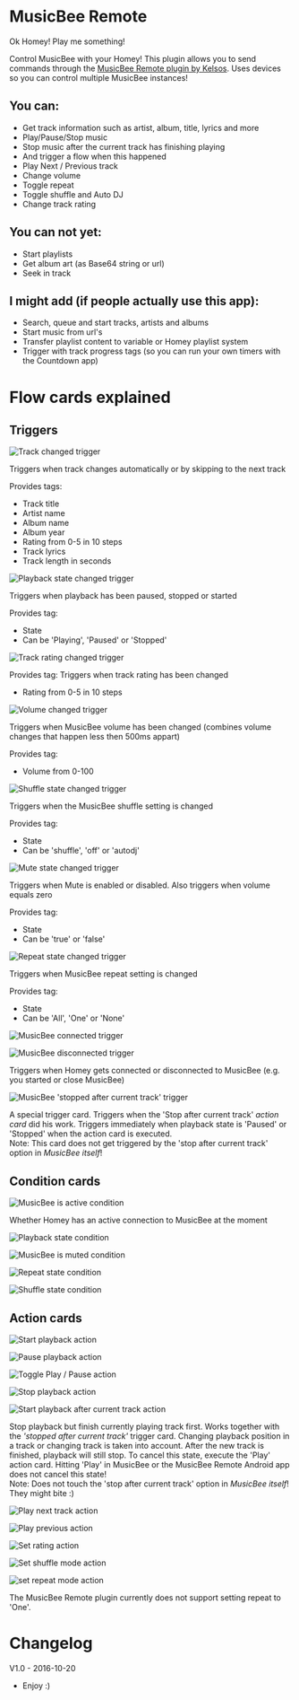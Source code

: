 # MusicBee Remote
Ok Homey! Play me something!

Control MusicBee with your Homey! This plugin allows you to send commands through the [MusicBee Remote plugin by Kelsos](http://kelsos.net/musicbeeremote/). Uses devices so you can control multiple MusicBee instances!

## You can:
* Get track information such as artist, album, title, lyrics and more
* Play/Pause/Stop music
* Stop music after the current track has finishing playing
 * And trigger a flow when this happened
* Play Next / Previous track
* Change volume
* Toggle repeat
* Toggle shuffle and Auto DJ
* Change track rating

## You can not yet:
* Start playlists
* Get album art (as Base64 string or url)
* Seek in track

## I might add (if people actually use this app):
* Search, queue and start tracks, artists and albums
* Start music from url's
* Transfer playlist content to variable or Homey playlist system
* Trigger with track progress tags (so you can run your own timers with the Countdown app)


# Flow cards explained
## Triggers
![Track changed trigger](https://raw.githubusercontent.com/Joolee/nl.joolee.homey.musicbee/master/readme/trigger-track_changed.png)

Triggers when track changes automatically or by skipping to the next track

Provides tags:
* Track title
* Artist name
* Album name
* Album year
* Rating from 0-5 in 10 steps
* Track lyrics
* Track length in seconds


![Playback state changed trigger](https://raw.githubusercontent.com/Joolee/nl.joolee.homey.musicbee/master/readme/trigger-state_changed.png)

Triggers when playback has been paused, stopped or started

Provides tag:
* State
 * Can be 'Playing', 'Paused' or 'Stopped'

![Track rating changed trigger](https://raw.githubusercontent.com/Joolee/nl.joolee.homey.musicbee/master/readme/trigger-rating_changed.png)

Provides tag:
Triggers when track rating has been changed
* Rating from 0-5 in 10 steps

![Volume changed trigger](https://raw.githubusercontent.com/Joolee/nl.joolee.homey.musicbee/master/readme/trigger-volume_changed.png)

Triggers when MusicBee volume has been changed (combines volume changes that happen less then 500ms appart)

Provides tag:
* Volume from 0-100

![Shuffle state changed trigger](https://raw.githubusercontent.com/Joolee/nl.joolee.homey.musicbee/master/readme/trigger-shuffle_changed.png)

Triggers when the MusicBee shuffle setting is changed

Provides tag:
* State
 * Can be 'shuffle', 'off' or 'autodj'

![Mute state changed trigger](https://raw.githubusercontent.com/Joolee/nl.joolee.homey.musicbee/master/readme/trigger-mute_changed.png)

Triggers when Mute is enabled or disabled. Also triggers when volume equals zero

Provides tag:
* State
 * Can be 'true' or 'false'

![Repeat state changed trigger](https://raw.githubusercontent.com/Joolee/nl.joolee.homey.musicbee/master/readme/trigger-repeat_changed.png)

Triggers when MusicBee repeat setting is changed

Provides tag:
* State
 * Can be 'All', 'One' or 'None'

![MusicBee connected trigger](https://raw.githubusercontent.com/Joolee/nl.joolee.homey.musicbee/master/readme/trigger-connected.png)

![MusicBee disconnected trigger](https://raw.githubusercontent.com/Joolee/nl.joolee.homey.musicbee/master/readme/trigger-disconnected.png)

Triggers when Homey gets connected or disconnected to MusicBee (e.g. you started or close MusicBee)

![MusicBee 'stopped after current track' trigger](https://raw.githubusercontent.com/Joolee/nl.joolee.homey.musicbee/master/readme/trigger-stopped_after_current.png)

A special trigger card.
Triggers when the 'Stop after current track' *action card* did his work. Triggers immediately when playback state is 'Paused' or 'Stopped' when the action card is executed.<br>
Note: This card does not get triggered by the 'stop after current track' option in *MusicBee itself*!


## Condition cards

![MusicBee is active condition](https://raw.githubusercontent.com/Joolee/nl.joolee.homey.musicbee/master/readme/condition-active.png)

Whether Homey has an active connection to MusicBee at the moment

![Playback state condition](https://raw.githubusercontent.com/Joolee/nl.joolee.homey.musicbee/master/readme/condition-playing.png)

![MusicBee is muted condition](https://raw.githubusercontent.com/Joolee/nl.joolee.homey.musicbee/master/readme/condition-muted.png)

![Repeat state condition](https://raw.githubusercontent.com/Joolee/nl.joolee.homey.musicbee/master/readme/condition-repeat.png)

![Shuffle state condition](https://raw.githubusercontent.com/Joolee/nl.joolee.homey.musicbee/master/readme/condition-shuffle.png)

## Action cards

![Start playback action](https://raw.githubusercontent.com/Joolee/nl.joolee.homey.musicbee/master/readme/action-play.png)

![Pause playback action](https://raw.githubusercontent.com/Joolee/nl.joolee.homey.musicbee/master/readme/action-pause.png)

![Toggle Play / Pause action](https://raw.githubusercontent.com/Joolee/nl.joolee.homey.musicbee/master/readme/action-play_pause.png)

![Stop playback action](https://raw.githubusercontent.com/Joolee/nl.joolee.homey.musicbee/master/readme/action-stop.png)

![Start playback after current track action](https://raw.githubusercontent.com/Joolee/nl.joolee.homey.musicbee/master/readme/action-stop_finish.png)

Stop playback but finish currently playing track first. Works together with the *'stopped after current track'* trigger card.
Changing playback position in a track or changing track is taken into account. After the new track is finished, playback will still stop.
To cancel this state, execute the 'Play' action card. Hitting 'Play' in MusicBee or the MusicBee Remote Android app does not cancel this state!<br>
Note: Does not touch the 'stop after current track' option in *MusicBee itself*! They might bite :)

![Play next track action](https://raw.githubusercontent.com/Joolee/nl.joolee.homey.musicbee/master/readme/action-next.png)

![Play previous action](https://raw.githubusercontent.com/Joolee/nl.joolee.homey.musicbee/master/readme/action-previous.png)

![Set rating action](https://raw.githubusercontent.com/Joolee/nl.joolee.homey.musicbee/master/readme/action-set_rating.png)

![Set shuffle mode action](https://raw.githubusercontent.com/Joolee/nl.joolee.homey.musicbee/master/readme/action-set_shuffle.png)

![set repeat mode action](https://raw.githubusercontent.com/Joolee/nl.joolee.homey.musicbee/master/readme/action-set_repeat.png)

The MusicBee Remote plugin currently does not support setting repeat to 'One'.

# Changelog

V1.0 - 2016-10-20
* Enjoy :)

















